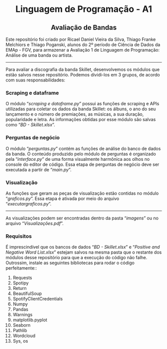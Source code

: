 <h1 align="center">Linguagem de Programação - A1</h1>
<h2 align="center">Avaliação de Bandas</h2>
<p>
Este repositório foi criado por Ricael Daniel Vieira da Silva, Thiago Franke Melchiors e Thiago Poganski, alunos do 2º período de Ciência de Dados da EMAp - FGV, para armazenar a Avaliação 1 de Linguagem de Programação: Análise de uma banda ou artista.
<hr>
Para avaliar a discografia da banda Skillet, desenvolvemos os módulos que estão salvos nesse repositório. Podemos dividi-los em 3 grupos, de acordo com suas responsabilidades:
</p>

<h3>Scraping e dataframe</h3>
<p>
O módulo “<i>scraping e dataframe.py</i>” possui as funções de scraping e APIs utilizadas para coletar os dados da banda Skillet: os álbuns, o ano do seu lançamento e o número de premiações, as músicas, a sua duração, popularidade e letra. As informações obtidas por esse módulo são salvas como “<i>BD - Skillet.xlsx</i>”.
</p>

<h3>Perguntas de negócio</h3>
<p>
O módulo “<i>perguntas.py</i>” contém as funções de análise do banco de dados da banda. O conteúdo produzido pelo módulo de perguntas é organizado pela “<i>interface.py</i>” de uma forma visualmente harmônica aos olhos no console do editor de código. Essa etapa de perguntas de negócio deve ser executada a partir de “<i>main.py</i>”.
</p>

<h3>Visualização</h3>
<p>
As funções que geram as peças de visualização estão contidas no módulo “<i>graficos.py</i>”. Essa etapa é ativada por meio do arquivo “<i>executargraficos.py</i>”.
<hr>
As visualizações podem ser encontradas dentro da pasta “<i>imagens</i>” ou no arquivo “<i>Visualizações.pdf</i>”.
</p>

<h3>Requisitos</h3>
<p>
É imprescindível que os bancos de dados “<i>BD - Skillet.xlsx</i>” e “<i>Positive and Negative Word List.xlsx</i>” estejam salvos na mesma pasta que o restante dos módulos desse repositório para que a execução do código não falhe. Outrossim, instale as seguintes bibliotecas para rodar o código perfeitamente::
</p>
<ol>
<li>Requests</li>
<li>Spotipy</li>
<li>Return</li>
<li>BeautifulSoup</li>
<li>SpotifyClientCredentials</li>
<li>Numpy</li>
<li>Pandas</li>
<li>Warnings</li>
<li>matplotlib.pyplot</li>
<li>Seaborn</li>
<li>Pathlib</li>
<li>Wordcloud</li>
<li>Sys, os</li>
</ol>
